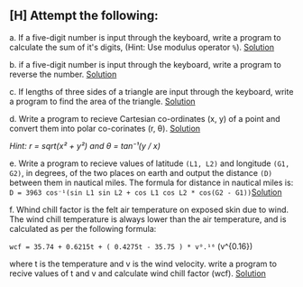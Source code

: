 ## [H] Attempt the following:

a. If a five-digit number is input through the keyboard, write a program to calculate the sum of it's digits, (Hint: Use modulus operator `%`). [Solution](./a.c)

b. if a five-digit number is input through the keyboard, write a program to reverse the number. [Solution](./b.c)

c. If lengths of three sides of a triangle are input through the keyboard, write a program to find the area of the triangle. [Solution](./c.c)

d. Write a program to recieve Cartesian co-ordinates (x, y) of a point and convert them into polar co-corinates (r, θ). [Solution](./d.c)

_Hint: r = sqrt(x² + y²) and θ = tan⁻¹(y / x)_

e. Write a program to recieve values of latitude `(L1, L2)` and longitude `(G1, G2)`, in degrees, of the two places on earth and output the distance `(D)` between them in nautical miles. The formula for distance in nautical miles is:
`D = 3963 cos⁻¹(sin L1 sin L2 + cos L1 cos L2 * cos(G2 - G1))`[Solution](./e.c)

f. Whind chill factor is the felt air temperature on exposed skin due to wind. The wind chill temperature is always lower than the air temperature, and is calculated as per the following formula: 

`wcf = 35.74 + 0.6215t + ( 0.4275t - 35.75 ) * v⁰.¹⁶` (v^{0.16})

where t is the temperature and v is the wind velocity. write a program to recive values of t and v and calculate wind chill factor (wcf). [Solution](./f.c)
